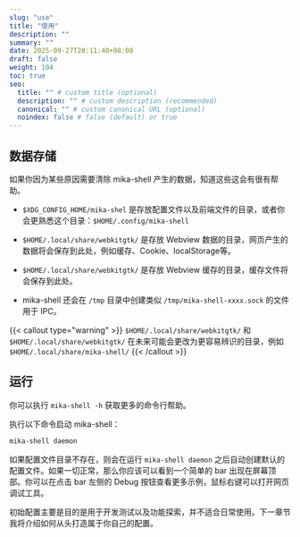 ```yaml
---
slug: "use"
title: "使用"
description: ""
summary: ""
date: 2025-09-27T20:11:40+08:00
draft: false
weight: 104
toc: true
seo:
  title: "" # custom title (optional)
  description: "" # custom description (recommended)
  canonical: "" # custom canonical URL (optional)
  noindex: false # false (default) or true
---
```


## 数据存储

如果你因为某些原因需要清除 mika-shell 产生的数据，知道这些这会有很有帮助。

- `$XDG_CONFIG_HOME/mika-shel` 是存放配置文件以及前端文件的目录，或者你会更熟悉这个目录：`$HOME/.config/mika-shell`

- `$HOME/.local/share/webkitgtk/` 是存放 Webview 数据的目录，网页产生的数据将会保存到此处，例如缓存、Cookie、localStorage等。

- `$HOME/.local/share/webkitgtk/` 是存放 Webview 缓存的目录，缓存文件将会保存到此处。

- mika-shell 还会在 `/tmp` 目录中创建类似 `/tmp/mika-shell-xxxx.sock` 的文件用于 IPC。

{{< callout type="warning" >}}
`$HOME/.local/share/webkitgtk/` 和 `$HOME/.local/share/webkitgtk/` 在未来可能会更改为更容易辨识的目录，例如 `$HOME/.local/share/mika-shell/`
{{< /callout >}}

## 运行

你可以执行 `mika-shell -h` 获取更多的命令行帮助。

执行以下命令启动 mika-shell：

```bash
mika-shell daemon
```

如果配置文件目录不存在，则会在运行 `mika-shell daemon` 之后自动创建默认的配置文件。如果一切正常，那么你应该可以看到一个简单的 bar 出现在屏幕顶部。你可以在点击 bar 左侧的 Debug 按钮查看更多示例，鼠标右键可以打开网页调试工具。

初始配置主要是目的是用于开发测试以及功能探索，并不适合日常使用。下一章节我将介绍如何从头打造属于你自己的配置。
